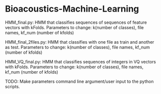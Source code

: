# Bioacoustics-Machine-Learning

HMM_final.py:
HMM that classifies sequences of sequences of feature vectors with kFolds. 
Parameters to change: k(number of classes), file names, kf_num (number of kfolds)

HMM_final_2files.py:
HMM that classifies with one file as train and another as test. 
Parameters to change: k(number of classes), file names, kf_num (number of kfolds)

HMM_VQ_final.py:
HMM that classifies sequences of integers in VQ vectors with kFolds. 
Parameters to change: k(number of classes), file names, kf_num (number of kfolds)

TODO:
Make parameters command line argument/user input to the python scripts.
